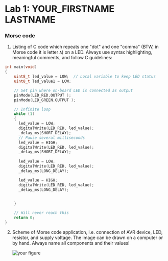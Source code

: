 # Lab 1: YOUR_FIRSTNAME LASTNAME

### Morse code

1. Listing of C code which repeats one "dot" and one "comma" (BTW, in Morse code it is letter `A`) on a LED. Always use syntax highlighting, meaningful comments, and follow C guidelines:

```c
int main(void)
{
    uint8_t led_value = LOW;  // Local variable to keep LED status
    uint8_t led_value1 = LOW;

    // Set pin where on-board LED is connected as output
    pinMode(LED_RED,OUTPUT );
    pinMode(LED_GREEN,OUTPUT );

    // Infinite loop
    while (1)
    {
      led_value = LOW;
      digitalWrite(LED_RED, led_value);
      _delay_ms(SHORT_DELAY);
      // Pause several milliseconds
      led_value = HIGH;
      digitalWrite(LED_RED, led_value);
      _delay_ms(SHORT_DELAY);
      
      led_value = LOW;
      digitalWrite(LED_RED, led_value);
      _delay_ms(LONG_DELAY);

      led_value = HIGH;
      digitalWrite(LED_RED, led_value);
      _delay_ms(LONG_DELAY);

     
    }

    // Will never reach this
    return 0;
}
```

2. Scheme of Morse code application, i.e. connection of AVR device, LED, resistor, and supply voltage. The image can be drawn on a computer or by hand. Always name all components and their values!

   ![your figure]()

